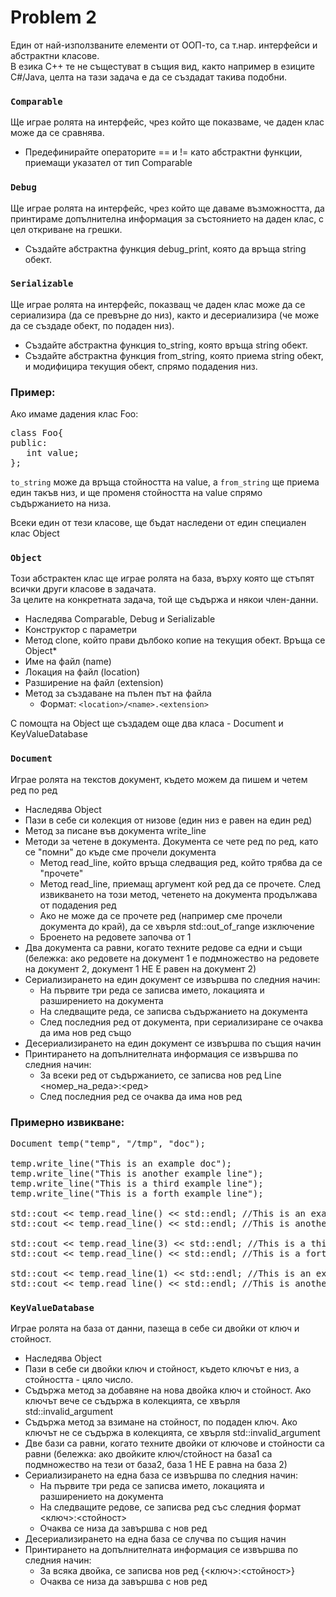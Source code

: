 # Problem 2

Един от най-използваните елементи от ООП-то, са т.нар. интерфейси и абстрактни класове. <br>
В езика C++ те не същестуват в същия вид, както например в езиците C#/Java, целта на тази задача е да се създадат такива подобни.

### `Comparable`

Ще играе ролята на интерфейс, чрез който ще показваме, че даден клас може да се сравнява.

*	Предефинирайте операторите == и != като абстрактни функции, приемащи указател от тип Comparable

### `Debug`

Ще играе ролята на интерфейс, чрез който ще даваме възможността, да принтираме допълнителна информация за състоянието на даден клас, с цел откриване на грешки.

*	Създайте абстрактна функция debug_print, която да връща string обект.

### `Serializable`

Ще играе ролята на интерфейс, показващ че даден клас може да се сериализира (да се превърне до низ), както и десериализира (че може да се създаде обект, по подаден низ).

* Създайте абстрактна функция to_string, която връща string обект.
*	Създайте абстрактна функция from_string, която приема string обект, и модифицира текущия обект, спрямо подадения низ.

### Пример:
Ако имаме дадения клас Foo:
<pre>
class Foo{
public:
   int value;
};
</pre>

`to_string` може да връща стойността на value, а `from_string` ще приема един такъв низ, и ще променя стойността на value спрямо съдържанието на низа.

Всеки един от тези класове, ще бъдат наследени от един специален клас Object

### `Object`

Този абстрактен клас ще играе ролята на база, върху която ще стъпят всички други класове в задачата. <br>
За целите на конкретната задача, той ще съдържа и някои член-данни.

*	Наследява Comparable, Debug и Serializable
*	Конструктор с параметри
*	Метод clone, който прави дълбоко копие на текущия обект. Връща се Object*
*	Име на файл (name)
*	Локация на файл (location)
*	Разширение на файл (extension)
*	Метод за създаване на пълен път на файла
    *	Формат: `<location>/<name>.<extension>`
 
С помощта на Object ще създадем още два класа - Document и KeyValueDatabase
  
### `Document`
  
Играе ролята на текстов документ, където можем да пишем и четем ред по ред

*	Наследява Object
*	Пази в себе си колекция от низове (един низ е равен на един ред)
*	Метод за писане във документа write_line
*	Методи за четене в документа. Документа се чете ред по ред, като се "помни" до къде сме прочели документа
    *	Метод read_line, който връща следващия ред, който трябва да се "прочете"
    *	Метод read_line, приемащ аргумент кой ред да се прочете. След извикването на този метод, четенето на документа продължава от подадения ред
    *	Ако не може да се прочете ред (например сме прочели документа до край), да се хвърля std::out_of_range изключение
    *	Броенето на редовете започва от 1
*	Два документа са равни, когато техните редове са едни и същи (бележка: ако редовете на документ 1 е подмножество на редовете на документ 2, документ 1 НЕ Е равен на документ 2)
*	Сериализирането на един документ се извършва по следния начин:
    *	На първите три реда се записва името, локацията и разширението на документа
    *	На следващите реда, се записва съдържанието на документа
    *	След последния ред от документа, при сериализиране се очаква да има нов ред също
*	Десериализирането на един документ се извършва по същия начин
*	Принтирането на допълнителната информация се извършва по следния начин:
    *	За всеки ред от съдържанието, се записва нов ред Line <номер_на_реда>:<ред>
    *	След последния ред се очаква да има нов ред

### Примерно извикване:
<pre>
Document temp("temp", "/tmp", "doc");

temp.write_line("This is an example doc");
temp.write_line("This is another example line");
temp.write_line("This is a third example line");
temp.write_line("This is a forth example line");

std::cout << temp.read_line() << std::endl; //This is an example doc
std::cout << temp.read_line() << std::endl; //This is another example line

std::cout << temp.read_line(3) << std::endl; //This is a third example line
std::cout << temp.read_line() << std::endl; //This is a forth example line

std::cout << temp.read_line(1) << std::endl; //This is an example doc
std::cout << temp.read_line() << std::endl; //This is another example line
</pre>

### `KeyValueDatabase`

Играе ролята на база от данни, пазеща в себе си двойки от ключ и стойност.

*	Наследява Object
*	Пази в себе си двойки ключ и стойност, където ключът е низ, а стойността - цяло число.
* Съдържа метод за добавяне на нова двойка ключ и стойност. Ако ключът вече се съдържа в колекцията, се хвърля std::invalid_argument
* Съдържа метод за взимане на стойност, по подаден ключ. Ако ключът не се съдържа в колекцията,	се хвърля std::invalid_argument
*	Две бази са равни, когато техните двойки от ключове и стойности са равни (бележка: ако двойките ключ/стойност на база1 са подмножество на тези от база2, база 1 НЕ Е равна на база 2)
*	Сериализирането на една база се извършва по следния начин:
    *	На първите три реда се записва името, локацията и разширението на документа
    *	На следващите редове, се записва ред със следния формат <ключ>:<стойност>
    *	Очаква се низа да завършва с нов ред
*	Десериализирането на една база се случва по същия начин
*	Принтирането на допълнителната информация се извършва по следния начин:
    *	За всяка двойка, се записва нов ред {<ключ>:<стойност>}
    *	Очаква се низа да завършва с нов ред
